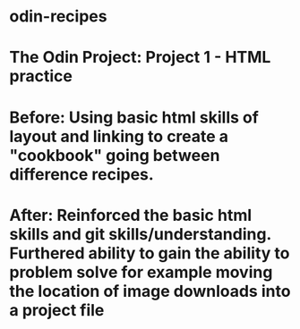 # odin-recipes
# The Odin Project: Project 1 - HTML practice
# Before: Using basic html skills of layout and linking to create a "cookbook" going between difference recipes.
# After: Reinforced the basic html skills and git skills/understanding. Furthered ability to gain the ability to problem solve for example moving the location of image downloads into a project file
